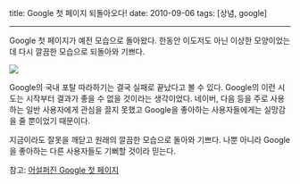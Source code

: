 title: Google 첫 페이지 되돌아오다!
date: 2010-09-06
tags: [상념, google]

---
Google 첫 페이지가 예전 모습으로 돌아왔다. 한동안 이도저도 아닌 이상한 모양이었는데 다시 깔끔한 모습으로 되돌아와 기쁘다.
<!--more-->

![](2010-09-06-1.png)

Google의 국내 포탈 따라하기는 결국 실패로 끝났다고 볼 수 있다. Google의 이런 시도는 시작부터 결과가 좋을 수 없을 것이라는 생각이었다. 네이버, 다음 등을 주로 사용하는 일반 사용자에게 관심을 끌지 못했고 Google을 좋아하는 사용자들에게는 실망감을 줄 뿐이었기 때문이다.

지금이라도 잘못을 깨닫고 원래의 깔끔한 모습으로 돌아와 기쁘다. 나뿐 아니라 Google을 좋아하는 다른 사용자들도 기뻐할 것이라 믿는다.

참고: [어설퍼진 Google 첫 페이지](/2009/12/23/google-main-page/)
